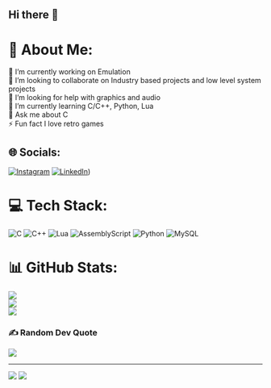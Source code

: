 ## Hi there 👋

# 💫 About Me:
🔭 I’m currently working on Emulation<br>
👯 I’m looking to collaborate on Industry based projects and low level system projects<br>
🤝 I’m looking for help with graphics and audio<br>
🌱 I’m currently learning C/C++, Python, Lua<br>
💬 Ask me about C<br>
⚡ Fun fact I love retro games


## 🌐 Socials:
[![Instagram](https://img.shields.io/badge/Instagram-%23E4405F.svg?logo=Instagram&logoColor=white)](https://instagram.com/kushkelaiya) [![LinkedIn](https://img.shields.io/badge/LinkedIn-%230077B5.svg?logo=linkedin&logoColor=white)](https://in.linkedin.com/in/kush-kelaiya-920345322)) 

# 💻 Tech Stack:
![C](https://img.shields.io/badge/c-%2300599C.svg?style=for-the-badge&logo=c&logoColor=white) ![C++](https://img.shields.io/badge/c++-%2300599C.svg?style=for-the-badge&logo=c%2B%2B&logoColor=white) ![Lua](https://img.shields.io/badge/lua-%232C2D72.svg?style=for-the-badge&logo=lua&logoColor=white) ![AssemblyScript](https://img.shields.io/badge/assembly%20script-%23000000.svg?style=for-the-badge&logo=assemblyscript&logoColor=white) ![Python](https://img.shields.io/badge/python-3670A0?style=for-the-badge&logo=python&logoColor=ffdd54) ![MySQL](https://img.shields.io/badge/mysql-4479A1.svg?style=for-the-badge&logo=mysql&logoColor=white)
# 📊 GitHub Stats:
![](https://github-readme-stats.vercel.app/api?username=Kush-Kelaiya22&theme=dark&hide_border=false&include_all_commits=true&count_private=false)<br/>
![](https://github-readme-streak-stats.herokuapp.com/?user=Kush-Kelaiya22&theme=dark&hide_border=false)<br/>
![](https://github-readme-stats.vercel.app/api/top-langs/?username=Kush-Kelaiya22&theme=dark&hide_border=false&include_all_commits=true&count_private=false&layout=compact)

### ✍️ Random Dev Quote
![](https://quotes-github-readme.vercel.app/api?type=horizontal&theme=radical)

---
[![](https://visitcount.itsvg.in/api?id=Kush-Kelaiya22&icon=0&color=0)](https://visitcount.itsvg.in)
[![](https://visitcount.itsvg.in/api?id=Kush-Kelaiya22&label=Visits&color=0&icon=1&pretty=true)](https://visitcount.itsvg.in)
<!-- Proudly created with GPRM ( https://gprm.itsvg.in ) -->
